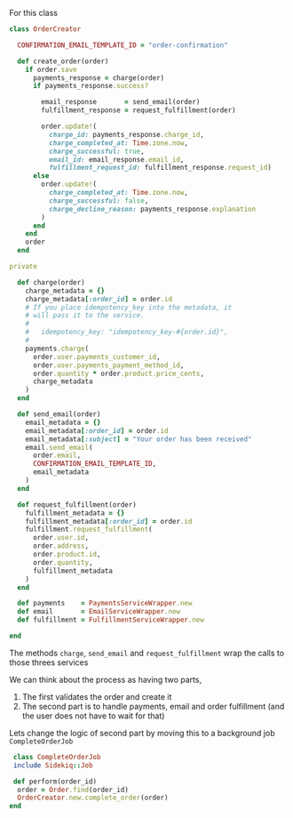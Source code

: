 For this class

```ruby
class OrderCreator

  CONFIRMATION_EMAIL_TEMPLATE_ID = "order-confirmation"

  def create_order(order)
    if order.save
      payments_response = charge(order)
      if payments_response.success?

        email_response       = send_email(order)
        fulfillment_response = request_fulfillment(order)

        order.update!(
          charge_id: payments_response.charge_id,
          charge_completed_at: Time.zone.now,
          charge_successful: true,
          email_id: email_response.email_id,
          fulfillment_request_id: fulfillment_response.request_id)
      else
        order.update!(
          charge_completed_at: Time.zone.now,
          charge_successful: false,
          charge_decline_reason: payments_response.explanation
        )
      end
    end
    order
  end

private

  def charge(order)
    charge_metadata = {}
    charge_metadata[:order_id] = order.id
    # If you place idempotency_key into the metadata, it
    # will pass it to the service.
    #
    #   idempotency_key: "idempotency_key-#{order.id}",
    #
    payments.charge(
      order.user.payments_customer_id,
      order.user.payments_payment_method_id,
      order.quantity * order.product.price_cents,
      charge_metadata
    )
  end

  def send_email(order)
    email_metadata = {}
    email_metadata[:order_id] = order.id
    email_metadata[:subject] = "Your order has been received"
    email.send_email(
      order.email,
      CONFIRMATION_EMAIL_TEMPLATE_ID,
      email_metadata
    )
  end

  def request_fulfillment(order)
    fulfillment_metadata = {}
    fulfillment_metadata[:order_id] = order.id
    fulfillment.request_fulfillment(
      order.user.id,
      order.address,
      order.product.id,
      order.quantity,
      fulfillment_metadata
    )
  end

  def payments    = PaymentsServiceWrapper.new
  def email       = EmailServiceWrapper.new
  def fulfillment = FulfillmentServiceWrapper.new

end
```


The methods `charge`, `send_email` and `request_fulfillment` wrap the calls to those threes services


We can think about the process as having two parts,

1. The first validates the order and create it
2. The second part is to handle payments, email and order fulfillment (and the user does not have to wait for that)


Lets change the logic of second part by moving this to a background job `CompleteOrderJob`

```ruby
 class CompleteOrderJob
 include Sidekiq::Job

 def perform(order_id)
  order = Order.find(order_id)
  OrderCreator.new.complete_order(order)
end
```